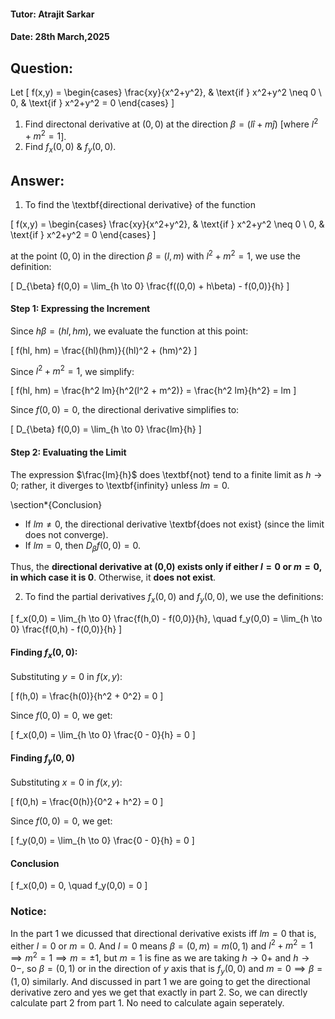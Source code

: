 #### Tutor: Atrajit Sarkar
#### Date: 28th March,2025

## Question:
Let
\[
  f(x,y) = \begin{cases} 
    \frac{xy}{x^2+y^2}, & \text{if } x^2+y^2 \neq 0 \\ 
    0, & \text{if } x^2+y^2 = 0 
  \end{cases}
\]
 1. Find directonal derivative at $(0,0)$ at the direction $\beta = (l\hat{i}+m\hat{j})$ [where $l^2+m^2=1$].
 2. Find $f_x(0,0)$ $\&$ $f_y(0,0)$.


 ## Answer:
 1. To find the \textbf{directional derivative} of the function  

\[
  f(x,y) = 
  \begin{cases} 
    \frac{xy}{x^2+y^2}, & \text{if } x^2+y^2 \neq 0 \\ 
    0, & \text{if } x^2+y^2 = 0 
  \end{cases}
\]

at the point $(0,0)$ in the direction $\beta = (l,m)$ with $l^2 + m^2 = 1$, we use the definition:

\[
D_{\beta} f(0,0) = \lim_{h \to 0} \frac{f((0,0) + h\beta) - f(0,0)}{h}
\]

#### Step 1: Expressing the Increment
Since $h\beta = (hl, hm)$, we evaluate the function at this point:

\[
f(hl, hm) = \frac{(hl)(hm)}{(hl)^2 + (hm)^2}
\]

Since $l^2 + m^2 = 1$, we simplify:

\[
f(hl, hm) = \frac{h^2 lm}{h^2(l^2 + m^2)} = \frac{h^2 lm}{h^2} = lm
\]

Since $f(0,0) = 0$, the directional derivative simplifies to:

\[
D_{\beta} f(0,0) = \lim_{h \to 0} \frac{lm}{h}
\]

#### Step 2: Evaluating the Limit

The expression $\frac{lm}{h}$ does \textbf{not} tend to a finite limit as $h \to 0$; rather, it diverges to \textbf{infinity} unless $lm = 0$.

\section*{Conclusion}
- If $lm \neq 0$, the directional derivative \textbf{does not exist} (since the limit does not converge).
- If $lm = 0$, then $D_{\beta} f(0,0) = 0$.

Thus, the **directional derivative at (0,0) exists only if either $l = 0$ or $m = 0$, in which case it is 0**. Otherwise, it **does not exist**.


2. To find the partial derivatives $f_x(0,0)$ and $f_y(0,0)$, we use the definitions:

\[
f_x(0,0) = \lim_{h \to 0} \frac{f(h,0) - f(0,0)}{h}, \quad
f_y(0,0) = \lim_{h \to 0} \frac{f(0,h) - f(0,0)}{h}
\]

#### Finding $f_x(0,0)$:

Substituting $y = 0$ in $f(x,y)$:

\[
f(h,0) = \frac{h(0)}{h^2 + 0^2} = 0
\]

Since $f(0,0) = 0$, we get:

\[
f_x(0,0) = \lim_{h \to 0} \frac{0 - 0}{h} = 0
\]

#### Finding $f_y(0,0)$

Substituting $x = 0$ in $f(x,y)$:

\[
f(0,h) = \frac{0(h)}{0^2 + h^2} = 0
\]

Since $f(0,0) = 0$, we get:

\[
f_y(0,0) = \lim_{h \to 0} \frac{0 - 0}{h} = 0
\]

#### Conclusion

\[
f_x(0,0) = 0, \quad f_y(0,0) = 0
\]


### Notice: 
In the part 1 we dicussed that directional derivative exists iff $lm =0$ that is, either $l=0$ or $m=0$. And $l=0$ means $\beta =(0,m)=m(0,1)$ and $l^2+m^2=1 \implies m^2=1 \implies m=\pm 1,$ but $m=1$ is fine as we are taking $h \to 0+$ and $h \to 0-$, so $\beta =(0,1)$ or in the direction of $y$ axis that is $f_y(0,0)$ and $m=0 \implies \beta=(1,0)$ similarly. And discussed in part 1 we are going to get the directional derivative zero and yes we get that exactly in part 2. So, we can directly calculate part 2 from part 1. No need to calculate again seperately. 